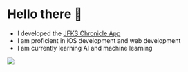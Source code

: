 # Hello there 👋

- I developed the [JFKS Chronicle App](https://apps.apple.com/de/app/jfks-chronicle/id1559419959)
- I am proficient in iOS development and web development
- I am currently learning AI and machine learning

<img src="https://github-readme-stats.vercel.app/api?username=Scr1pting&show_icons=true&icon_color=0366d6&text_color=24292e&bg_color=ffffff&hide_title=true" />
